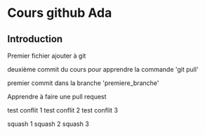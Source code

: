 # Cours github Ada

## Introduction

Premier fichier ajouter à git

deuxième commit du cours pour apprendre la commande 'git pull'

premier commit dans la branche 'premiere_branche'

Apprendre à faire une pull request

test conflit 1
test conflit 2
test conflit 3


squash 1
squash 2
squash 3